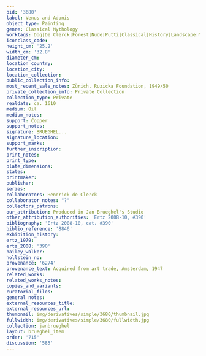 ```yaml
---
pid: '3680'
label: Venus and Adonis
object_type: Painting
genre: Classical Mythology
worktags: Dog|De Clerck|Forest|Nude|Putti|Classical|History|Landscape|Mythological
iconclass_code:
height_cm: '25.2'
width_cm: '32.8'
diameter_cm:
location_country:
location_city:
location_collection:
public_collection_info:
most_recent_sale_notes: Zürich, Ruzicka Foundation, 1949/50
private_collection_info: Private Collection
collection_type: Private
realdate: ca. 1610
medium: Oil
medium_notes:
support: Copper
support_notes:
signature: BRUEGHEL...
signature_location:
support_marks:
further_inscription:
print_notes:
print_type:
plate_dimensions:
states:
printmaker:
publisher:
series:
collaborators: Hendrick de Clerck
collaborator_notes: "?"
collectors_patrons:
our_attribution: Produced in Jan Brueghel's Studio
other_attribution_authorities: 'Ertz 2008-10, #390'
bibliography: 'Ertz 2008-10, cat. #390'
biblio_reference: '8846'
exhibition_history:
ertz_1979:
ertz_2008: '390'
bailey_walker:
hollstein_no:
provenance: '6274'
provenance_text: Acquired from art trade, Amsterdam, 1947
related_works:
related_works_notes:
copies_and_variants:
curatorial_files:
general_notes:
external_resources_title:
external_resources_url:
thumbnail: img/derivatives/simple/3680/thumbnail.jpg
fullwidth: img/derivatives/simple/3680/fullwidth.jpg
collection: janbrueghel
layout: brueghel_item
order: '715'
discussion: '585'
---
```

